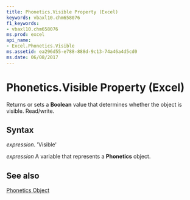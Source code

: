 ```yaml
---
title: Phonetics.Visible Property (Excel)
keywords: vbaxl10.chm658076
f1_keywords:
- vbaxl10.chm658076
ms.prod: excel
api_name:
- Excel.Phonetics.Visible
ms.assetid: ea296d55-e788-888d-9c13-74a46a4d5cd0
ms.date: 06/08/2017
---
```



# Phonetics.Visible Property (Excel)

Returns or sets a  **Boolean** value that determines whether the object is visible. Read/write.


## Syntax

 _expression_. 'Visible'

 _expression_ A variable that represents a **Phonetics** object.


## See also


[Phonetics Object](Excel.Phonetics.md)

